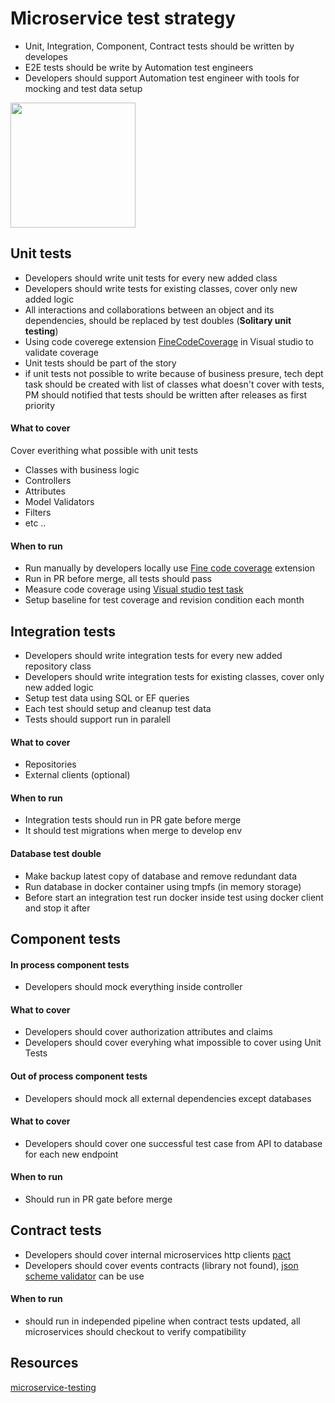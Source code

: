 # Microservice test strategy
* Unit, Integration, Component, Contract tests should be written by developes
* E2E tests should be write by Automation test engineers
* Developers should support  Automation test engineer with tools for mocking and test data setup

<img src="https://github.com/khdevnet/testing/blob/main/docs/test-pyramid.png" width="200">

## Unit tests
* Developers should write unit tests for every new added class
* Developers should write tests for existing classes, cover only new added logic
* All interactions and collaborations between an object and its dependencies, should be replaced by test doubles (**Solitary unit testing**)
* Using code coverege extension [FineCodeCoverage](https://github.com/FortuneN/FineCodeCoverage) in Visual studio to validate coverage 
* Unit tests should be part of the story
* if unit tests not possible to write because of business presure, tech dept task should be created with list of classes what doesn't cover with tests, PM should notified that tests should be written after releases as first priority

#### What to cover
Cover everithing what possible with unit tests
* Classes with business logic
* Controllers
* Attributes
* Model Validators
* Filters
* etc ..

#### When to run
* Run manually by developers locally use [Fine code coverage](https://marketplace.visualstudio.com/items?itemName=FortuneNgwenya.FineCodeCoverage) extension
* Run in PR before merge, all tests should pass
* Measure code coverage using [Visual studio test task](https://docs.microsoft.com/en-us/azure/devops/pipelines/tasks/test/vstest?view=azure-devops)
* Setup baseline for test coverage and revision condition each month

## Integration tests
* Developers should write integration tests for every new added repository class
* Developers should write integration tests for existing classes, cover only new added logic
* Setup test data using SQL or EF queries
* Each test should setup and cleanup test data
* Tests should support run in paralell

#### What to cover
* Repositories
* External clients (optional)

#### When to run
* Integration tests should run in PR gate before merge
* It should test migrations when merge to develop env

#### Database test double
* Make backup latest copy of database and remove redundant data
* Run database in docker container using tmpfs (in memory storage)
* Before start an integration test run docker inside test using docker client and stop it after

## Component tests
#### In process component tests
* Developers should mock everything inside controller

#### What to cover
* Developers should cover authorization attributes and claims
* Developers should cover everyhing what impossible to cover using Unit Tests

#### Out of process component tests
* Developers should mock all external dependencies except databases

#### What to cover
* Developers should cover one successful test case from API to database for each new endpoint

#### When to run
* Should run in PR gate before merge

## Contract tests
* Developers should cover internal microservices http clients [pact](https://github.com/pact-foundation/pact-net)
* Developers should cover events contracts (library not found), [json scheme validator](https://github.com/RicoSuter/NJsonSchema) can be use 

#### When to run
* should run in independed pipeline when contract tests updated, all microservices should checkout to verify compatibility

## Resources
[microservice-testing](https://martinfowler.com/articles/microservice-testing/)

